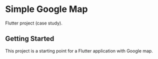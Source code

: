 # Simple Google Map

Flutter project (case study).

## Getting Started

This project is a starting point for a Flutter application with Google map.
